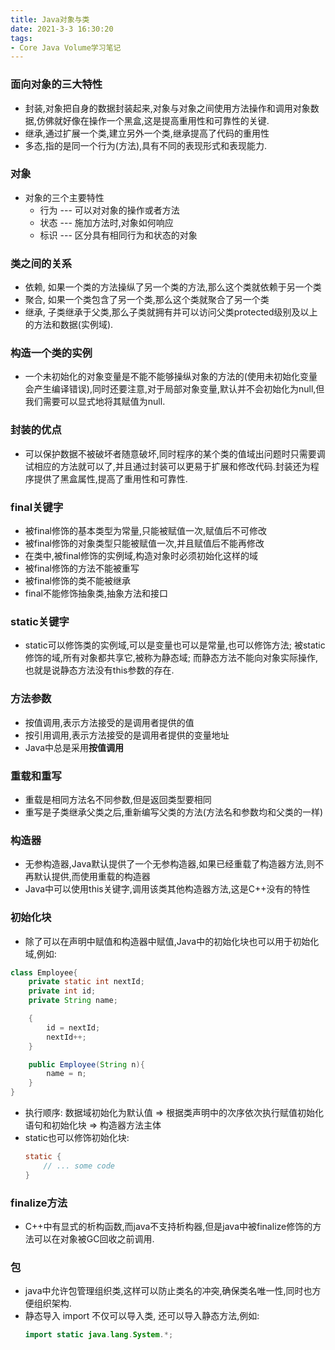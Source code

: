 ```yaml
---
title: Java对象与类
date: 2021-3-3 16:30:20
tags:
- Core Java Volume学习笔记
---
```

### 面向对象的三大特性
- 封装,对象把自身的数据封装起来,对象与对象之间使用方法操作和调用对象数据,仿佛就好像在操作一个黑盒,这是提高重用性和可靠性的关键.
- 继承,通过扩展一个类,建立另外一个类,继承提高了代码的重用性
- 多态,指的是同一个行为(方法),具有不同的表现形式和表现能力.

### 对象
- 对象的三个主要特性
   - 行为 --- 可以对对象的操作或者方法
   - 状态 --- 施加方法时,对象如何响应
   - 标识 --- 区分具有相同行为和状态的对象

### 类之间的关系
- 依赖, 如果一个类的方法操纵了另一个类的方法,那么这个类就依赖于另一个类
- 聚合, 如果一个类包含了另一个类,那么这个类就聚合了另一个类
- 继承, 子类继承于父类,那么子类就拥有并可以访问父类protected级别及以上的方法和数据(实例域).


### 构造一个类的实例
- 一个未初始化的对象变量是不能不能够操纵对象的方法的(使用未初始化变量会产生编译错误),同时还要注意,对于局部对象变量,默认并不会初始化为null,但我们需要可以显式地将其赋值为null.


### 封装的优点
- 可以保护数据不被破坏者随意破坏,同时程序的某个类的值域出问题时只需要调试相应的方法就可以了,并且通过封装可以更易于扩展和修改代码.封装还为程序提供了黑盒属性,提高了重用性和可靠性.


### final关键字
- 被final修饰的基本类型为常量,只能被赋值一次,赋值后不可修改
- 被final修饰的对象类型只能被赋值一次,并且赋值后不能再修改
- 在类中,被final修饰的实例域,构造对象时必须初始化这样的域
- 被final修饰的方法不能被重写
- 被final修饰的类不能被继承
- final不能修饰抽象类,抽象方法和接口


### static关键字
- static可以修饰类的实例域,可以是变量也可以是常量,也可以修饰方法; 被static修饰的域,所有对象都共享它,被称为静态域; 而静态方法不能向对象实际操作,也就是说静态方法没有this参数的存在.


### 方法参数
- 按值调用,表示方法接受的是调用者提供的值
- 按引用调用,表示方法接受的是调用者提供的变量地址
- Java中总是采用**按值调用**


### 重载和重写
- 重载是相同方法名不同参数,但是返回类型要相同
- 重写是子类继承父类之后,重新编写父类的方法(方法名和参数均和父类的一样)


### 构造器
- 无参构造器,Java默认提供了一个无参构造器,如果已经重载了构造器方法,则不再默认提供,而使用重载的构造器
- Java中可以使用this关键字,调用该类其他构造器方法,这是C++没有的特性


### 初始化块
- 除了可以在声明中赋值和构造器中赋值,Java中的初始化块也可以用于初始化域,例如:
```java
class Employee{
    private static int nextId;
    private int id;
    private String name;

    {
        id = nextId;
        nextId++;
    }

    public Employee(String n){
        name = n;
    }
}
```
- 执行顺序:
  数据域初始化为默认值 => 根据类声明中的次序依次执行赋值初始化语句和初始化块 => 构造器方法主体
- static也可以修饰初始化块:
  ```java
  static {
      // ... some code
  }
  ```


### finalize方法
- C++中有显式的析构函数,而java不支持析构器,但是java中被finalize修饰的方法可以在对象被GC回收之前调用.


### 包
- java中允许包管理组织类,这样可以防止类名的冲突,确保类名唯一性,同时也方便组织架构.
- 静态导入
  import 不仅可以导入类, 还可以导入静态方法,例如:
  ```java
  import static java.lang.System.*;
  ```